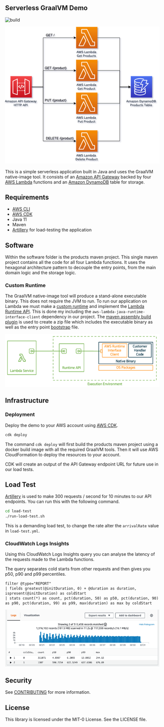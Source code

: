 ## Serverless GraalVM Demo

![build](https://github.com/aws-samples/serverless-graalvm-demo/actions/workflows/maven.yml/badge.svg)

<p align="center">
  <img src="imgs/diagram.png" alt="Architecture diagram"/>
</p>

This is a simple serverless application built in Java and uses the GraalVM native-image tool. It consists of an 
[Amazon API Gateway](https://aws.amazon.com/api-gateway/) backed by four [AWS Lambda](https://aws.amazon.com/lambda/) 
functions and an [Amazon DynamoDB](https://aws.amazon.com/dynamodb/) table for storage. 

## Requirements

- [AWS CLI](https://aws.amazon.com/cli/)
- [AWS CDK](https://aws.amazon.com/cdk/)
- Java 11
- Maven
- [Artillery](https://www.artillery.io/) for load-testing the application

## Software

Within the software folder is the products maven project. This single maven project contains all the code for all four Lambda 
functions. It uses the hexagonal architecture pattern to decouple the entry points, from the main domain logic and the 
storage logic.

### Custom Runtime

The GraalVM native-image tool will produce a stand-alone executable binary. This does not require the JVM to run. To
run our application on Lambda we must make a [custom runtime](https://docs.aws.amazon.com/lambda/latest/dg/runtimes-custom.html)
and implement the [Lambda Runtime API](https://docs.aws.amazon.com/lambda/latest/dg/runtimes-api.html).
This is done my including the `aws-lambda-java-runtime-interface-client` dependency in our project. The [maven assembly
build plugin](https://github.com/aws-samples/serverless-graalvm-demo/blob/main/software/products/src/assembly/zip.xml)
is used to create a zip file which includes the executable binary as well as the entry point [bootstrap](https://github.com/aws-samples/serverless-graalvm-demo/blob/main/software/products/src/main/config/bootstrap) file.

<p align="center">
  <img src="imgs/execution-environment.png" alt="AWS Lambda execution environment"/>
</p>

## Infrastructure

### Deployment

Deploy the demo to your AWS account using [AWS CDK](https://aws.amazon.com/cdk/).

```bash
cdk deploy
```

The command `cdk deploy` will first build the products maven project using a docker build image with all the required GraalVM tools.
Then it will use AWS CloudFormation to deploy the resources to your account.

CDK will create an output of the API Gateway endpoint URL for future use in our load tests.

## Load Test

[Artillery](https://www.artillery.io/) is used to make 300 requests / second for 10 minutes to our API endpoints. You can run this
with the following command.

```bash
cd load-test
./run-load-test.sh
```

This is a demanding load test, to change the rate alter the `arrivalRate` value in `load-test.yml`.

### CloudWatch Logs Insights

Using this CloudWatch Logs Insights query you can analyse the latency of the requests made to the Lambda functions.

The query separates cold starts from other requests and then gives you p50, p90 and p99 percentiles.

```
filter @type="REPORT"
| fields greatest(@initDuration, 0) + @duration as duration, ispresent(@initDuration) as coldStart
| stats count(*) as count, pct(duration, 50) as p50, pct(duration, 90) as p90, pct(duration, 99) as p99, max(duration) as max by coldStart
```

<p align="center">
  <img src="imgs/performance_results.png" alt="CloudWatch Logs Insights results"/>
</p>

## Security

See [CONTRIBUTING](CONTRIBUTING.md#security-issue-notifications) for more information.

## License

This library is licensed under the MIT-0 License. See the LICENSE file.

